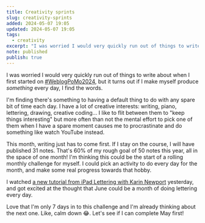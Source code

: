```yaml
---
title: Creativity sprints
slug: creativity-sprints
added: 2024-05-07 19:05
updated: 2024-05-07 19:05
tags:
  - creativity
excerpt: "I was worried I would very quickly run out of things to write about when I first started on #WeblogPoMo2024, but it turns out if I make myself produce *something* every day, I find the words."
note: published
publish: true
---
```

I was worried I would very quickly run out of things to write about when I first started on [#WeblogPoMo2024](https://weblog.anniegreens.lol/weblog-posting-month-2024), but it turns out if I make myself produce *something* every day, I find the words.

I'm finding there's something to having a default thing to do with any spare bit of time each day. I have a lot of creative interests: writing, piano, lettering, drawing, creative coding... I like to flit between them to "keep things interesting" but more often than not the mental effort to pick one of them when I have a spare moment causes me to procrastinate and do something like watch YouTube instead. 

This month, writing just has to come first. If I stay on the course, I will have published 31 notes. That's 60% of my rough goal of 50 notes this year, all in the space of one month! I'm thinking this could be the start of a rolling monthly challenge for myself. I could pick an activity to do every day for the month, and make some real progress towards that hobby. 

I watched [a new tutorial from iPad Lettering with Karin Newport](https://www.youtube.com/watch?v=3p_PH7flNnQ&pp=ygUPaXBhZCBsZXR0ZXJpbmcg) yesterday, and got excited at the thought that June could be a month of doing lettering every day.

Love that I'm only 7 days in to this challenge and I'm already thinking about the next one. Like, calm down 😂. Let's see if I can complete May first! 

